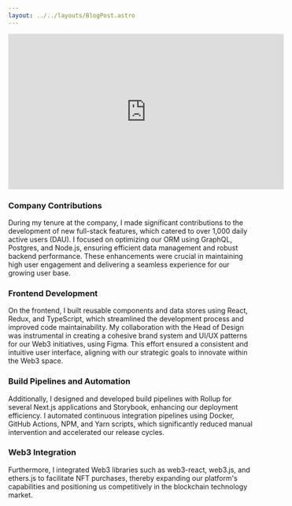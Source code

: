 ```yaml
---
layout: ../../layouts/BlogPost.astro
---
```


<iframe width="560" class="m-auto w-full md:w-[560px]" height="315" src="https://www.youtube.com/embed/UfuEfjeWgzY?si=oQmkj7XdWMrHp5Z1" title="YouTube video player" frameborder="0" allow="accelerometer; autoplay; clipboard-write; encrypted-media; gyroscope; picture-in-picture; web-share" referrerpolicy="strict-origin-when-cross-origin" allowfullscreen></iframe>

### Company Contributions

During my tenure at the company, I made significant contributions to the development of new full-stack features, which catered to over 1,000 daily active users (DAU). I focused on optimizing our ORM using GraphQL, Postgres, and Node.js, ensuring efficient data management and robust backend performance. These enhancements were crucial in maintaining high user engagement and delivering a seamless experience for our growing user base.

### Frontend Development

On the frontend, I built reusable components and data stores using React, Redux, and TypeScript, which streamlined the development process and improved code maintainability. My collaboration with the Head of Design was instrumental in creating a cohesive brand system and UI/UX patterns for our Web3 initiatives, using Figma. This effort ensured a consistent and intuitive user interface, aligning with our strategic goals to innovate within the Web3 space.

### Build Pipelines and Automation

Additionally, I designed and developed build pipelines with Rollup for several Next.js applications and Storybook, enhancing our deployment efficiency. I automated continuous integration pipelines using Docker, GitHub Actions, NPM, and Yarn scripts, which significantly reduced manual intervention and accelerated our release cycles.

### Web3 Integration

Furthermore, I integrated Web3 libraries such as web3-react, web3.js, and ethers.js to facilitate NFT purchases, thereby expanding our platform's capabilities and positioning us competitively in the blockchain technology market.
